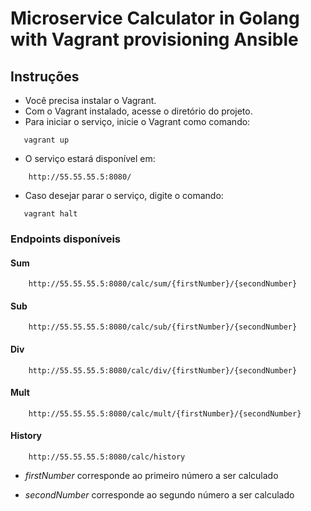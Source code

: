 # Microservice Calculator in Golang with Vagrant provisioning Ansible

## Instruções

- Você precisa instalar o Vagrant.
- Com o Vagrant instalado, acesse o diretório do projeto.
- Para iniciar o serviço, inicie o Vagrant como comando:

 ```
    vagrant up
 ```

- O serviço estará disponível em:

```
    http://55.55.55.5:8080/
```

- Caso desejar parar o serviço, digite o comando:

 ```
    vagrant halt
 ```

### Endpoints disponíveis

#### Sum

```
    http://55.55.55.5:8080/calc/sum/{firstNumber}/{secondNumber}
```

#### Sub

```
    http://55.55.55.5:8080/calc/sub/{firstNumber}/{secondNumber}
```

#### Div

```
    http://55.55.55.5:8080/calc/div/{firstNumber}/{secondNumber}
```

#### Mult

```
    http://55.55.55.5:8080/calc/mult/{firstNumber}/{secondNumber}
```

#### History

```
    http://55.55.55.5:8080/calc/history
```

- *firstNumber* corresponde ao primeiro número a ser calculado

- *secondNumber* corresponde ao segundo número a ser calculado